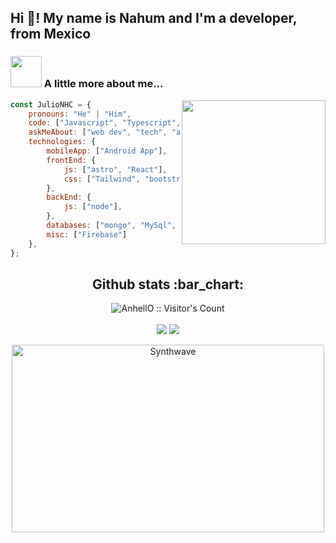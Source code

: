 
<h2 align="left">Hi 👋! My name is Nahum and I'm a developer, from Mexico

### <img src="https://media.giphy.com/media/VgCDAzcKvsR6OM0uWg/giphy.gif" width="50"> A little more about me...  

<img align='right' src="https://media.giphy.com/media/M9gbBd9nbDrOTu1Mqx/giphy.gif" width="230">

  

```javascript
const JulioNHC = {
    pronouns: "He" | "Him",
    code: ["Javascript", "Typescript", "Python", "Java"],
    askMeAbout: ["web dev", "tech", "app dev", "UI/UX design"],
    technologies: {
        mobileApp: ["Android App"],
        frontEnd: {
            js: ["astro", "React"],
            css: ["Tailwind", "bootstrap"]
        },
        backEnd: {
            js: ["node"],
        },
        databases: ["mongo", "MySql", "sqlite"],
        misc: ["Firebase"]
    },
};
```

<h2 align="center">Github stats :bar_chart:</h2>
<p align="center">
  <img src="https://profile-counter.glitch.me/{JulioNHC}/count.svg" alt="AnhellO :: Visitor's Count" /> <br><br>
  <img src="https://github-readme-stats.vercel.app/api?username=JulioNHC&show_icons=true&theme=tokyonight"/>
  <img src="https://github-readme-stats.vercel.app/api/top-langs/?username=JulioNHC&theme=tokyonight&layout=compact"/>
<p align="center"><img src="https://thumbs.gfycat.com/GoodnaturedFondGaur-size_restricted.gif" alt="Synthwave" height="300" width="500"></p>
